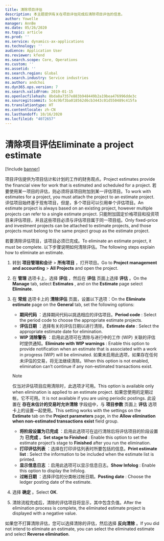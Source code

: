 ```yaml
---
title: 清除项目评估
description: 本主题提供有关在项目评估完成后清除项目评估的信息。
author: Yowelle
manager: AnnBe
ms.date: 05/26/2020
ms.topic: article
ms.prod: ''
ms.service: dynamics-ax-applications
ms.technology: ''
audience: Application User
ms.reviewer: kfend
ms.search.scope: Core, Operations
ms.custom: ''
ms.assetid: ''
ms.search.region: Global
ms.search.industry: Service industries
ms.author: andchoi
ms.dyn365.ops.version: 7
ms.search.validFrom: 2019-01-15
ms.openlocfilehash: 8bda8a7357e883b948449b2a19bea476996dde3c
ms.sourcegitcommit: 5c4c9bf3ba018562d6cb3443c01d550489c415fa
ms.translationtype: HT
ms.contentlocale: zh-CN
ms.lasthandoff: 10/16/2020
ms.locfileid: "4072657"
---
```

# <a name="eliminate-a-project-estimate"></a><span data-ttu-id="6be39-103">清除项目评估</span><span class="sxs-lookup"><span data-stu-id="6be39-103">Eliminate a project estimate</span></span>

[!include [banner](../includes/banner.md)]

<span data-ttu-id="6be39-104">项目评估提供为项目估计和计划的工作的财务观点。</span><span class="sxs-lookup"><span data-stu-id="6be39-104">Project estimates provide the financial view for work that is estimated and scheduled for a project.</span></span> <span data-ttu-id="6be39-105">若要使用某一项目的评估，则必须将该项目附加到某一评估项目。</span><span class="sxs-lookup"><span data-stu-id="6be39-105">To work with estimates for a project, you must attach the project to an estimate project.</span></span> <span data-ttu-id="6be39-106">评估项目始终基于现有项目，但是，多个项目可以引用单个评估项目。</span><span class="sxs-lookup"><span data-stu-id="6be39-106">An estimate project is always based on an existing project, however multiple projects can refer to a single estimate project.</span></span> <span data-ttu-id="6be39-107">只能附加固定价格项目和投资项目来评估项目，并且这些项目必须与评估项目属于同一项目组。</span><span class="sxs-lookup"><span data-stu-id="6be39-107">Only fixed-price and investment projects can be attached to estimate projects, and those projects must belong to the same project group as the estimate project.</span></span>

<span data-ttu-id="6be39-108">若要清除评估项目，该项目必须已完成。</span><span class="sxs-lookup"><span data-stu-id="6be39-108">To eliminate an estimate project, it must be complete.</span></span> <span data-ttu-id="6be39-109">以下步骤说明如何清除评估。</span><span class="sxs-lookup"><span data-stu-id="6be39-109">The following steps explain how to eliminate an estimate.</span></span>

1. <span data-ttu-id="6be39-110">转到 **项目管理和会计** > **所有项目** ，打开项目。</span><span class="sxs-lookup"><span data-stu-id="6be39-110">Go to **Project management and accounting** > **All Projects** and open the project.</span></span> 
2. <span data-ttu-id="6be39-111">在 **管理** 选项卡上，选择 **评估** ，然后在 **评估** 页面上选择 **评估** 。</span><span class="sxs-lookup"><span data-stu-id="6be39-111">On the **Manage** tab, select **Estimates** , and on the **Estimate** page select **Eliminate**.</span></span>
3. <span data-ttu-id="6be39-112">在 **常规** 选项卡上的 **清除评估** 页面，设置以下选项：</span><span class="sxs-lookup"><span data-stu-id="6be39-112">On the **Eliminate estimate** page on the **General** tab, set the following options:</span></span>

   - <span data-ttu-id="6be39-113">**期间代码** ：选择期间代码以挑选相应的评估项目。</span><span class="sxs-lookup"><span data-stu-id="6be39-113">**Period code** : Select the period code to choose the appropriate estimate projects.</span></span> 
   - <span data-ttu-id="6be39-114">**评估日期** ：选择有关的评估日期以进行清除。</span><span class="sxs-lookup"><span data-stu-id="6be39-114">**Estimate date** : Select the appropriate estimate date for elimination.</span></span>
   - <span data-ttu-id="6be39-115">**WIP 消除警告** ：启用此选项可在清除与进行中的工作 (WIP) 关联的评估时提供通知。</span><span class="sxs-lookup"><span data-stu-id="6be39-115">**Eliminate with WIP warnings** : Enable this option to provide notification when an estimate that is associated with a work in progress (WIP) will be eliminated.</span></span> <span data-ttu-id="6be39-116">如果未启用此选项，如果存在任何未评估的交易，将无法继续清除。</span><span class="sxs-lookup"><span data-stu-id="6be39-116">When this option is not enabled, elimination can’t continue if any non-estimated transactions exist.</span></span> 
   > [!NOTE]
   > <span data-ttu-id="6be39-117">仅当对评估项目应用清除时，此选项才可用。</span><span class="sxs-lookup"><span data-stu-id="6be39-117">This option is available only when elimination is applied to an estimate project.</span></span> <span data-ttu-id="6be39-118">如果您使用的定期过帐，它不可用。</span><span class="sxs-lookup"><span data-stu-id="6be39-118">It is not available if you are using periodic postings.</span></span> <span data-ttu-id="6be39-119">此设置在 **存在未估计的交易时允许清除** 字段组中，与 **项目参数** 页面上 **评估** 选项卡上的设置一起使用。</span><span class="sxs-lookup"><span data-stu-id="6be39-119">This setting works with the settings on the **Estimate** tab on the **Project parameters** page, in the **Allow elimination when non-estimated transactions exist** field group.</span></span>
   - <span data-ttu-id="6be39-120">**将阶段设置为已完成** ：启用此选项可在运行清除后将评估项目的阶段设置为 **已完成** 。</span><span class="sxs-lookup"><span data-stu-id="6be39-120">**Set stage to Finished** : Enable this option to set the estimate project’s stage to **Finished** after you run the elimination.</span></span>
   - <span data-ttu-id="6be39-121">**打印评估列表** ：选择在打印评估列表时所要包括的信息。</span><span class="sxs-lookup"><span data-stu-id="6be39-121">**Print estimate list** : Select the information to be included when the estimate list is printed.</span></span>
   - <span data-ttu-id="6be39-122">**显示信息日志** ：启用此选项可以显示信息日志。</span><span class="sxs-lookup"><span data-stu-id="6be39-122">**Show Infolog** : Enable this option to display the Infolog.</span></span>
   - <span data-ttu-id="6be39-123">**过帐日期** ：选择评估的分类帐过帐日期。</span><span class="sxs-lookup"><span data-stu-id="6be39-123">**Posting date** : Choose the ledger posting date of the estimate.</span></span>

4.  <span data-ttu-id="6be39-124">选择 **确定** 。</span><span class="sxs-lookup"><span data-stu-id="6be39-124">Select **OK**.</span></span>
5. <span data-ttu-id="6be39-125">清除流程完成后，清除的评估项目将显示，其中包含负值。</span><span class="sxs-lookup"><span data-stu-id="6be39-125">After the elimination process is complete, the eliminated estimate project is displayed with a negative value.</span></span> 

<span data-ttu-id="6be39-126">如果您不打算清除评估，您可以选择清除的评估，然后选择 **反向清除** 。</span><span class="sxs-lookup"><span data-stu-id="6be39-126">If you did not intend to eliminate an estimate, you can select the eliminated estimate and select **Reverse elimination**.</span></span>   
